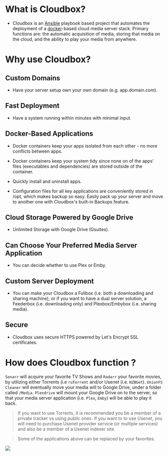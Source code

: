 # What is Cloudbox?

- Cloudbox is an [Ansible](https://www.ansible.com/how-ansible-works) playbook based project that automates the deployment of a [docker](https://www.docker.com/what-container)-based cloud media server stack. Primary functions are: the automatic acquisition of media, storing that media on the cloud, and the ability to play your media from anywhere. 


# Why use Cloudbox? 

## Custom Domains

- Have your server setup own your own domain (e.g. app.domain.com).

## Fast Deployment

- Have a system running within minutes with minimal input. 

## Docker-Based Applications

- Docker containers keep your apps isolated from each other - no more conflicts between apps. 

- Docker containers keep your system tidy since none on of the apps' files (executables and dependencies) are stored outside of the container. 

- Quickly install and uninstall apps. 

- Configuration files for all key applications are conveniently stored in /opt, which makes backup so easy. Easily pack up your server and move to another one with Cloudbox's built-in Backups feature. 


## Cloud Storage Powered by Google Drive

- Unlimited Storage with Google Drive (Gsuites). 

 
## Can Choose Your Preferred Media Server Application

- You can decide whether to use Plex or Emby.

## Custom Server Deployment

- You can make your Cloudbox a Fullbox (i.e. both a downloading and sharing machine), or if you want to have a dual server solution, a Feederbox (i.e. downloading only) and Plexbox/Embybox (i.e. sharing media).

## Secure

- Cloudbox uses secure HTTPS powered by Let's Encrypt SSL certificates.


# How does Cloudbox function ?




`Sonarr` will acquire your favorite TV Shows and `Radarr` your favorite movies, by utilizing either Torrents (i.e `ruTorrent` and/or Usenet (i.e. `NZBGet`). `UnionFS Cleaner` will eventually move your media will to Google Drive, under a folder called `/Media`. `Plexdrive` will mount your Google Drive on to the server, so that your media server application (i.e. `Plex`, `Emby`) will be able to play it back. 

> If you want to use Torrents, it is recommended you be a member of a private tracker vs using public ones. If you want to to use Usenet, you will need to purchase Usenet provider service (or multiple services) and also be a member of a Usenet indexer site. 

> Some of the applications above can be replaced by your favorites. 


![](http://i.imgur.com/xVR28pn.png)


